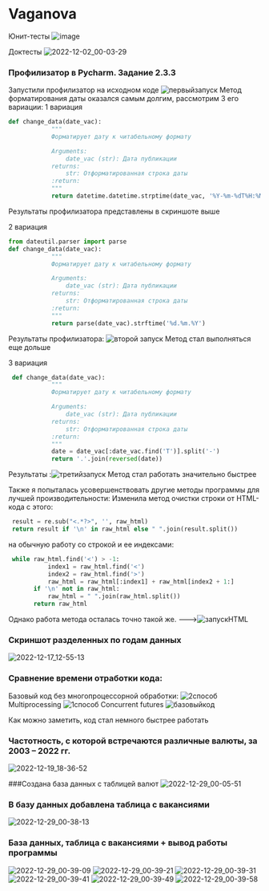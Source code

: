 # Vaganova
Юнит-тесты
![image](https://user-images.githubusercontent.com/97828035/205136913-3c31c19e-358c-4da8-a6b5-4c969f5e7d09.png)

Доктесты
![2022-12-02_00-03-29](https://user-images.githubusercontent.com/97828035/205138035-627002ef-ce98-4d58-a893-77c70b2990ec.png)


### Профилизатор в Pycharm. Задание 2.3.3
Запустили профилизатор на исходном коде
![первыйзапуск](https://user-images.githubusercontent.com/97828035/206177281-8d94bec5-b915-4556-84e8-0bf140a42598.jpg)
Метод форматирования даты оказался самым долгим, рассмотрим 3 его вариации:
1 вариация
```py
def change_data(date_vac):
            """
            Форматирует дату к читабельному формату

            Arguments:
                date_vac (str): Дата публикации
            returns:
                str: Отформатированная строка даты
            :return:
            """
            return datetime.datetime.strptime(date_vac, '%Y-%m-%dT%H:%M:%S%z').strftime('%d.%m.%Y')
```
Результаты профилизатора представлены в скриншоте выше

2 вариация
```py
from dateutil.parser import parse
def change_data(date_vac):
            """
            Форматирует дату к читабельному формату

            Arguments:
                date_vac (str): Дата публикации
            returns:
                str: Отформатированная строка даты
            :return:
            """
            return parse(date_vac).strftime('%d.%m.%Y')
```            
Результаты профилизатора: ![второй запуск](https://user-images.githubusercontent.com/97828035/206178680-41e19e22-1195-490b-b28c-187b76754e03.jpg)
Метод стал выполняться еще дольше


3 вариация
```py
 def change_data(date_vac):
            """
            Форматирует дату к читабельному формату

            Arguments:
                date_vac (str): Дата публикации
            returns:
                str: Отформатированная строка даты
            :return:
            """
            date = date_vac[:date_vac.find('T')].split('-')
            return '.'.join(reversed(date))
```  
Результаты :![третийзапуск](https://user-images.githubusercontent.com/97828035/206179803-7585bd6d-945f-44aa-b5bf-0603ed3328e2.jpg)
Метод стал работать значительно быстрее



Также я попыталась усовершенствовать другие методы программы для лучшей производительности:
Изменила метод очистки строки от HTML-кода с этого:
```py
 result = re.sub("<.*?>", '', raw_html)
 return result if '\n' in raw_html else " ".join(result.split())
 ```
 на обычную работу со строкой и ее индексами:
 ```py
  while raw_html.find('<') > -1:
            index1 = raw_html.find('<')
            index2 = raw_html.find('>')
            raw_html = raw_html[:index1] + raw_html[index2 + 1:]
        if '\n' not in raw_html:
            raw_html = " ".join(raw_html.split())
        return raw_html
 ```
 Однако работа метода осталась точно такой же. --->![запускHTML](https://user-images.githubusercontent.com/97828035/206180515-2745f3f9-3817-4c6c-9fe2-302a2d8154fd.jpg)



### Скриншот разделенных по годам данных
![2022-12-17_12-55-13](https://user-images.githubusercontent.com/97828035/208232191-60daa823-7fda-4a04-9b64-f9ca1540032b.png)

### Сравнение времени отработки кода:
Базовый код без многопроцессорной обработки:
![2способ](https://user-images.githubusercontent.com/97828035/208236251-6b4118eb-4c55-4f8d-9703-3f67dd7d966a.jpg)
Multiprocessing 
![1способ](https://user-images.githubusercontent.com/97828035/208236241-39fc18bb-ea6b-4a25-9a2f-b29ed36e3349.jpg)
Concurrent futures
![базовыйкод](https://user-images.githubusercontent.com/97828035/208236233-163d75d0-f558-4875-8671-7fd1d3078f57.jpg)

Как можно заметить, код стал немного быстрее работать 

### Частотность, с которой встречаются различные валюты, за 2003 – 2022 гг.
![2022-12-19_18-36-52](https://user-images.githubusercontent.com/97828035/208485328-863d520a-c1e5-4404-991a-efde7ff6c42d.png)

###Создана база данных с таблицей валют
![2022-12-29_00-05-51](https://user-images.githubusercontent.com/97828035/209868361-4f29bd8e-53e3-4295-9489-6ec2726ac495.png)
### В базу данных добавлена таблица с вакансиями
![2022-12-29_00-38-13](https://user-images.githubusercontent.com/97828035/209868445-22b27c18-7308-41ac-ad29-d093877b5a04.png)

### База данных, таблица с вакансиями + вывод работы программы
![2022-12-29_00-39-09](https://user-images.githubusercontent.com/97828035/209868497-c91fd04b-9d42-424b-8066-0fa88e18c5ff.png)
![2022-12-29_00-39-21](https://user-images.githubusercontent.com/97828035/209868520-ef5d3b85-6ca3-48b9-84c0-7401ca497057.png)
![2022-12-29_00-39-31](https://user-images.githubusercontent.com/97828035/209868562-dd215ffb-ba54-494d-b35f-8d4b310c71b4.png)
![2022-12-29_00-39-41](https://user-images.githubusercontent.com/97828035/209868579-c8e737be-4903-45bc-ba36-26dc97c9fef8.png)
![2022-12-29_00-39-49](https://user-images.githubusercontent.com/97828035/209868636-e1680ef8-7e94-4cc1-a04c-82adb5b313a2.png)
![2022-12-29_00-39-58](https://user-images.githubusercontent.com/97828035/209868657-5243c786-e6d6-4fc4-85b9-4e940ea5c2fa.png)

